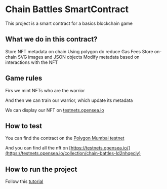 # Chain Battles SmartContract

This project is a smart contract for a basics blockchain game

## What we do in this contract?

Store NFT metadata on chain 
Using polygon do reduce Gas Fees
Store on-chain SVG images and JSON objects
Modify metadata based on interactions with the NFT

## Game rules

Firs we mint NFTs who are the warrior

And then we can train our warrior, which update its metadata

We can display our NFT on [testnets.opensea.io](https://testnets.opensea.io/)


## How to test

You can find the contract on the [Polygon Mumbai testnet](https://mumbai.polygonscan.com/address/0x9E636aDf912b7086393E08148c1Eb71A8675e368)

And you can find all the nft on [https://testnets.opensea.io/](https://testnets.opensea.io/collection/chain-battles-ld2nhqeciy)


## How to run the project

Follow this [tutorial](https://docs.alchemy.com/docs/how-to-make-nfts-with-on-chain-metadata-hardhat-and-javascript#deploy-the-nfts-with-on-chain-metadata-smart-contract)
